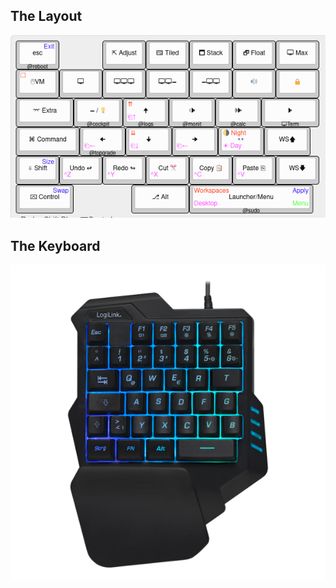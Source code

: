 ## The Layout
![Layout](images/layout-full.png)

## The Keyboard
![Layout](images/ID0181-1_600x600.png)
